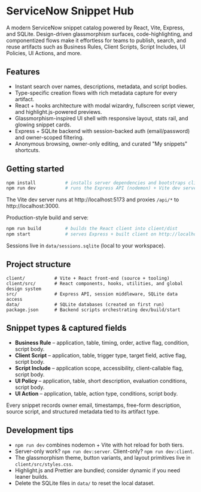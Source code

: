 # ServiceNow Snippet Hub

A modern ServiceNow snippet catalog powered by React, Vite, Express, and SQLite. Design-driven glassmorphism surfaces, code-highlighting, and componentized flows make it effortless for teams to publish, search, and reuse artifacts such as Business Rules, Client Scripts, Script Includes, UI Policies, UI Actions, and more.

## Features

- Instant search over names, descriptions, metadata, and script bodies.
- Type-specific creation flows with rich metadata capture for every artifact.
- React + hooks architecture with modal wizardry, fullscreen script viewer, and highlight.js-powered previews.
- Glassmorphism-inspired UI shell with responsive layout, stats rail, and glowing snippet cards.
- Express + SQLite backend with session-backed auth (email/password) and owner-scoped filtering.
- Anonymous browsing, owner-only editing, and curated "My snippets" shortcuts.

## Getting started

```bash
npm install           # installs server dependencies and bootstraps client via postinstall
npm run dev           # runs the Express API (nodemon) + Vite dev server together
```

The Vite dev server runs at http://localhost:5173 and proxies `/api/*` to http://localhost:3000.

Production-style build and serve:

```bash
npm run build         # builds the React client into client/dist
npm start             # serves Express + built client on http://localhost:3000
```

Sessions live in `data/sessions.sqlite` (local to your workspace).

## Project structure

```
client/           # Vite + React front-end (source + tooling)
client/src/       # React components, hooks, utilities, and global design system
src/              # Express API, session middleware, SQLite data access
data/             # SQLite databases (created on first run)
package.json      # Backend scripts orchestrating dev/build/start
```

## Snippet types & captured fields

- **Business Rule** – application, table, timing, order, active flag, condition, script body.
- **Client Script** – application, table, trigger type, target field, active flag, script body.
- **Script Include** – application scope, accessibility, client-callable flag, script body.
- **UI Policy** – application, table, short description, evaluation conditions, script body.
- **UI Action** – application, table, action type, conditions, script body.

Every snippet records owner email, timestamps, free-form description, source script, and structured metadata tied to its artifact type.

## Development tips

- `npm run dev` combines nodemon + Vite with hot reload for both tiers.
- Server-only work? `npm run dev:server`. Client-only? `npm run dev:client`.
- The glassmorphism theme, button variants, and layout primitives live in `client/src/styles.css`.
- Highlight.js and Prettier are bundled; consider dynamic if you need leaner builds.
- Delete the SQLite files in `data/` to reset the local dataset.
